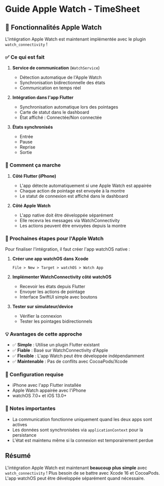 # Guide Apple Watch - TimeSheet

## 🎯 Fonctionnalités Apple Watch

L'intégration Apple Watch est maintenant implémentée avec le plugin `watch_connectivity` !

### ✅ Ce qui est fait

1. **Service de communication** (`WatchService`)
   - Détection automatique de l'Apple Watch
   - Synchronisation bidirectionnelle des états
   - Communication en temps réel

2. **Intégration dans l'app Flutter**
   - Synchronisation automatique lors des pointages
   - Carte de statut dans le dashboard
   - État affiché : Connectée/Non connectée

3. **États synchronisés**
   - Entrée
   - Pause
   - Reprise
   - Sortie

### 📱 Comment ça marche

1. **Côté Flutter (iPhone)**
   - L'app détecte automatiquement si une Apple Watch est appairée
   - Chaque action de pointage est envoyée à la montre
   - Le statut de connexion est affiché dans le dashboard

2. **Côté Apple Watch**
   - L'app native doit être développée séparément
   - Elle recevra les messages via WatchConnectivity
   - Les actions peuvent être envoyées depuis la montre

### 🚀 Prochaines étapes pour l'Apple Watch

Pour finaliser l'intégration, il faut créer l'app watchOS native :

1. **Créer une app watchOS dans Xcode**
   ```
   File > New > Target > watchOS > Watch App
   ```

2. **Implémenter WatchConnectivity côté watchOS**
   - Recevoir les états depuis Flutter
   - Envoyer les actions de pointage
   - Interface SwiftUI simple avec boutons

3. **Tester sur simulateur/device**
   - Vérifier la connexion
   - Tester les pointages bidirectionnels

### 💡 Avantages de cette approche

- ✅ **Simple** : Utilise un plugin Flutter existant
- ✅ **Fiable** : Basé sur WatchConnectivity d'Apple
- ✅ **Flexible** : L'app Watch peut être développée indépendamment
- ✅ **Maintenable** : Pas de conflits avec CocoaPods/Xcode

### 🔧 Configuration requise

- iPhone avec l'app Flutter installée
- Apple Watch appairée avec l'iPhone
- watchOS 7.0+ et iOS 13.0+

### 📝 Notes importantes

- La communication fonctionne uniquement quand les deux apps sont actives
- Les données sont synchronisées via `applicationContext` pour la persistance
- L'état est maintenu même si la connexion est temporairement perdue

## Résumé

L'intégration Apple Watch est maintenant **beaucoup plus simple** avec `watch_connectivity` ! 
Plus besoin de se battre avec Xcode 16 et CocoaPods. 
L'app watchOS peut être développée séparément quand nécessaire.
